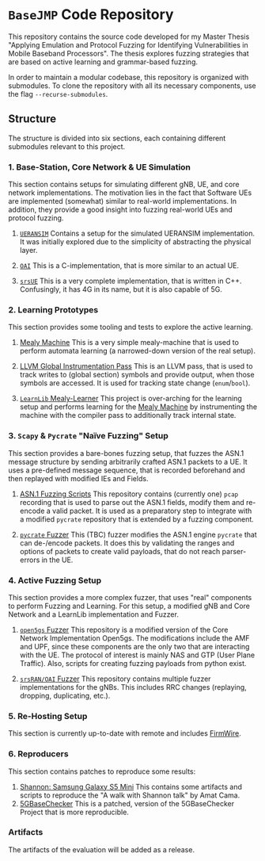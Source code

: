 # `BaseJMP` Code Repository

This repository contains the source code developed for my Master Thesis "Applying Emulation and Protocol Fuzzing for Identifying Vulnerabilities in Mobile Baseband Processors".
The thesis explores fuzzing strategies that are based on active learning and grammar-based fuzzing.

In order to maintain a modular codebase, this repository is organized with submodules. 
To clone the repository with all its necessary components, use the flag `--recurse-submodules`.

## Structure

The structure is divided into six sections, each containing different submodules relevant to this project.

### 1. Base-Station, Core Network & UE Simulation

This section contains setups for simulating different gNB, UE, and core network implementations.
The motivation lies in the fact that Software UEs are implemented (somewhat) similar to real-world implementations.
In addition, they provide a good insight into fuzzing real-world UEs and protocol fuzzing.

1. [`UERANSIM`](https://github.com/Jojeker/UERANSIM) Contains a setup for the simulated UERANSIM implementation. 
It was initially explored due to the simplicity of abstracting the physical layer.

2. [`OAI`](https://github.com/Jojeker/a) This is a C-implementation, that is more similar to an actual UE.

3. [`srsUE`](https://github.com/Jojeker/srsRAN_4G) This is a very complete implementation, that is written in C++. 
Confusingly, it has 4G in its name, but it is also capable of 5G.


### 2. Learning Prototypes

This section provides some tooling and tests to explore the active learning.

1. [Mealy Machine](https://github.com/Jojeker/MealyMachine) This is a very simple mealy-machine that is used to perform automata learning (a narrowed-down version of the real setup).

2. [LLVM Global Instrumentation Pass](https://github.com/Jojeker/LLVMGlobalInstrumentation) This is an LLVM pass, that is used to track writes to (global section) symbols and provide output, when those symbols are accessed. It is used for tracking state change (`enum`/`bool`).

3. [`LearnLib` Mealy-Learner](https://github.com/Jojeker/MealyLearner) This project is over-arching for the learning setup and performs learning for the [Mealy Machine](https://github.com/Jojeker/MealyMachine) by instrumenting the machine with the compiler pass to additionally track internal state.

### 3. `Scapy` & `Pycrate` "Naïve Fuzzing" Setup

This section provides a bare-bones fuzzing setup, that fuzzes the ASN.1 message structure by sending arbitrarily crafted ASN.1 packets to a UE.
It uses a pre-defined message sequence, that is recorded beforehand and then replayed with modified IEs and Fields.

1. [ASN.1 Fuzzing Scripts](https://github.com/Jojeker/ASN1-Fuzzing-Scripts) This repository contains (currently one) `pcap` recording that is used to parse out the ASN.1 fields, modify them and re-encode a valid packet. It is used as a preparatory step to integrate with a modified `pycrate` repository that is extended by a fuzzing component.

2. [`pycrate` Fuzzer](https://github.com/Jojeker/pycrate-nr-fuzz) This (TBC) fuzzer modifies the ASN.1 engine `pycrate` that can de-/encode packets. It does this by validating the ranges and options of packets to create valid payloads, that do not reach parser-errors in the UE.

### 4. Active Fuzzing Setup

This section provides a more complex fuzzer, that uses "real" components to perform Fuzzing and Learning.
For this setup, a modified gNB and Core Network and a LearnLib implementation and Fuzzer.

1. [`open5gs` Fuzzer](https://github.com/Jojeker/open5gs) This repository is a modified version of the Core Network Implementation Open5gs. 
The modifications include the AMF and UPF, since these components are the only two that are interacting with the UE. 
The protocol of interest is mainly NAS and GTP (User Plane Traffic).
Also, scripts for creating fuzzing payloads from python exist.

2. [`srsRAN/OAI` Fuzzer](https://github.com/Jojeker/a) This repository contains multiple fuzzer implementations for the gNBs. 
This includes RRC changes (replaying, dropping, duplicating, etc.).

### 5. Re-Hosting Setup

This section is currently up-to-date with remote and includes [FirmWire](https://github.com/Jojeker/FirmWire).

### 6. Reproducers

This section contains patches to reproduce some results:

1. [Shannon: Samsung Galaxy S5 Mini](https://github.com/Jojeker/Shannon-S5-Mini-Reproducer) This contains some artifacts and scripts to reproduce the "A walk with Shannon talk" by Amat Cama.
2. [5GBaseChecker](https://github.com/Jojeker/5GBaseChecker) This is a patched, version of the 5GBaseChecker Project that is more reproducible.


### Artifacts

The artifacts of the evaluation will be added as a release.